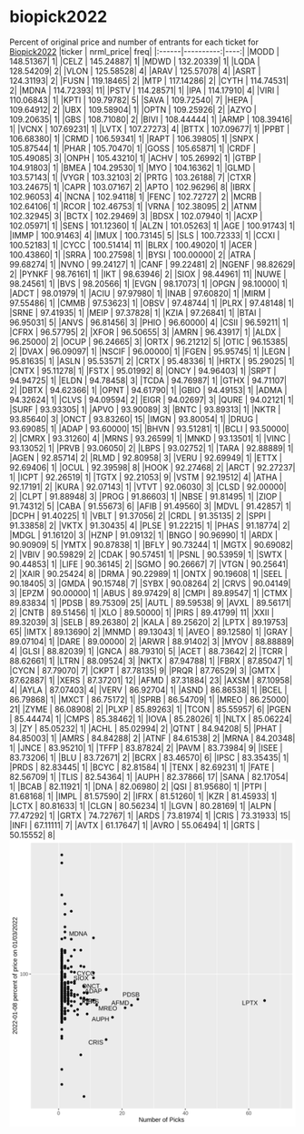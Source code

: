# biopick2022
Percent of original price and number of entrants for each ticket for [Biopick2022](https://twitter.com/hashtag/Biopick2022)
|ticker | nrml_price| freq|
|:------|----------:|----:|
|MODD   |  148.51367|    1|
|CELZ   |  145.24887|    1|
|MDWD   |  132.20339|    1|
|LQDA   |  128.54209|    2|
|VLON   |  125.58528|    4|
|ARAV   |  125.57078|    4|
|ASRT   |  124.31193|    2|
|FUSN   |  119.18465|    2|
|MTP    |  117.14286|    2|
|CYTH   |  114.74531|    2|
|MDNA   |  114.72393|   11|
|PSTV   |  114.28571|    1|
|IPA    |  114.17910|    4|
|VIRI   |  110.06843|    1|
|KPTI   |  109.79782|    5|
|SAVA   |  109.72540|    7|
|HEPA   |  109.64912|    2|
|UBX    |  109.58904|    1|
|OPTN   |  109.25926|    2|
|AZYO   |  109.20635|    1|
|GBS    |  108.71080|    2|
|BIVI   |  108.44444|    1|
|ARMP   |  108.39416|    1|
|VCNX   |  107.69231|    1|
|LVTX   |  107.27273|    4|
|BTTX   |  107.09677|    1|
|PPBT   |  106.68380|    1|
|CRMD   |  106.59341|    1|
|RAPT   |  106.39805|    1|
|SNPX   |  105.87544|    1|
|PHAR   |  105.70470|    1|
|GOSS   |  105.65871|    1|
|CRDF   |  105.49085|    3|
|ONPH   |  105.43210|    1|
|ACHV   |  105.26992|    1|
|GTBP   |  104.91803|    1|
|BMEA   |  104.29530|    1|
|MYO    |  104.16362|    1|
|GLMD   |  103.57143|    1|
|VYGR   |  103.32103|    2|
|PRTG   |  103.26188|    7|
|CTXR   |  103.24675|    1|
|CAPR   |  103.07167|    2|
|APTO   |  102.96296|    8|
|IBRX   |  102.96053|    4|
|NCNA   |  102.94118|    1|
|FENC   |  102.72727|    2|
|MCRB   |  102.64106|    1|
|RCOR   |  102.46753|    1|
|VRNA   |  102.38095|    2|
|ATNM   |  102.32945|    3|
|BCTX   |  102.29469|    3|
|BDSX   |  102.07940|    1|
|ACXP   |  102.05971|    1|
|SENS   |  101.12360|    1|
|ALZN   |  101.05263|    1|
|AGE    |  100.91743|    1|
|IMMP   |  100.91463|    4|
|IMUX   |  100.73145|    5|
|SLS    |  100.72333|    1|
|CCXI   |  100.52183|    1|
|CYCC   |  100.51414|   11|
|BLRX   |  100.49020|    1|
|ACER   |  100.43860|    1|
|SRRA   |  100.27598|    1|
|BYSI   |  100.00000|    2|
|ATRA   |   99.68274|    1|
|NVNO   |   99.24127|    1|
|CANF   |   99.22481|    2|
|NGENF  |   98.82629|    2|
|PYNKF  |   98.76161|    1|
|IKT    |   98.63946|    2|
|SIOX   |   98.44961|   11|
|NUWE   |   98.24561|    1|
|BVS    |   98.20566|    1|
|EVGN   |   98.17073|    1|
|OPGN   |   98.10000|    1|
|ADCT   |   98.01979|    1|
|ACIU   |   97.97980|    1|
|INAB   |   97.60820|    1|
|MIRM   |   97.55486|    1|
|CMMB   |   97.53623|    1|
|OBSV   |   97.48744|    1|
|PLRX   |   97.48148|    1|
|SRNE   |   97.41935|    1|
|MEIP   |   97.37828|    1|
|KZIA   |   97.26841|    1|
|BTAI   |   96.95031|    5|
|ANVS   |   96.81456|    3|
|PHIO   |   96.60000|    4|
|CSII   |   96.59211|    1|
|CFRX   |   96.57795|    2|
|XFOR   |   96.50655|    3|
|AMRN   |   96.43917|    1|
|ALDX   |   96.25000|    2|
|OCUP   |   96.24665|    3|
|ORTX   |   96.21212|    5|
|OTIC   |   96.15385|    2|
|DVAX   |   96.09097|    1|
|NSCIF  |   96.00000|    1|
|FGEN   |   95.95745|    1|
|LEGN   |   95.81635|    1|
|ASLN   |   95.53571|    2|
|CRTX   |   95.48336|    1|
|HRTX   |   95.29025|    1|
|CNTX   |   95.11278|    1|
|FSTX   |   95.01992|    8|
|ONCY   |   94.96403|    1|
|SRPT   |   94.94725|    1|
|ELDN   |   94.78458|    3|
|TCDA   |   94.76987|    1|
|GTHX   |   94.71107|    2|
|DBTX   |   94.62366|    1|
|OPNT   |   94.61790|    1|
|GBIO   |   94.49153|    1|
|ADMA   |   94.32624|    1|
|CLVS   |   94.09594|    2|
|EIGR   |   94.02697|    3|
|QURE   |   94.02121|    1|
|SURF   |   93.93305|    1|
|APVO   |   93.90089|    3|
|BNTC   |   93.89313|    1|
|NKTR   |   93.85640|    3|
|ONCT   |   93.83260|   15|
|IMGN   |   93.80054|    1|
|DRUG   |   93.69085|    1|
|ADAP   |   93.60000|   15|
|BHVN   |   93.51281|    1|
|BCLI   |   93.50000|    2|
|CMRX   |   93.31260|    4|
|MRNS   |   93.26599|    1|
|MNKD   |   93.13501|    1|
|VINC   |   93.13052|    1|
|PRVB   |   93.06050|    2|
|LBPS   |   93.02752|    1|
|TARA   |   92.88889|    1|
|AGEN   |   92.85714|    2|
|RLMD   |   92.80958|    3|
|VERU   |   92.69949|    1|
|ETTX   |   92.69406|    1|
|OCUL   |   92.39598|    8|
|HOOK   |   92.27468|    2|
|ARCT   |   92.27237|    1|
|ICPT   |   92.26519|    1|
|TGTX   |   92.21053|    9|
|VSTM   |   92.19512|    4|
|ATHA   |   92.17191|    2|
|KURA   |   92.07143|    1|
|VTVT   |   92.06030|    3|
|CLSD   |   92.00000|    2|
|CLPT   |   91.88948|    3|
|PROG   |   91.86603|    1|
|NBSE   |   91.81495|    1|
|ZIOP   |   91.74312|    5|
|CABA   |   91.55673|    6|
|AFIB   |   91.49560|    3|
|MDVL   |   91.42857|    1|
|DCPH   |   91.40225|    1|
|VBLT   |   91.37056|    2|
|CRDL   |   91.35135|    2|
|SPPI   |   91.33858|    2|
|VKTX   |   91.30435|    4|
|PLSE   |   91.22215|    1|
|PHAS   |   91.18774|    2|
|MDGL   |   91.16120|    3|
|HZNP   |   91.09132|    1|
|BNGO   |   90.96990|    1|
|ARDX   |   90.90909|    5|
|YMTX   |   90.87838|    1|
|BFLY   |   90.73244|    1|
|MGTX   |   90.69082|    2|
|VBIV   |   90.59829|    2|
|CDAK   |   90.57451|    1|
|PSNL   |   90.53959|    1|
|SWTX   |   90.44853|    1|
|LIFE   |   90.36145|    2|
|SGMO   |   90.26667|    7|
|VTGN   |   90.25641|    2|
|XAIR   |   90.25424|    8|
|DRMA   |   90.22989|    1|
|ONTX   |   90.19608|    1|
|SEEL   |   90.18405|    3|
|GMDA   |   90.15748|    7|
|SYBX   |   90.08264|    2|
|CRVS   |   90.04149|    3|
|EPZM   |   90.00000|    1|
|ABUS   |   89.97429|    8|
|CMPI   |   89.89547|    1|
|CTMX   |   89.83834|    1|
|PDSB   |   89.75309|   25|
|AUTL   |   89.59538|    9|
|AVXL   |   89.56171|    2|
|CNTB   |   89.51456|    1|
|XLO    |   89.50000|    1|
|PIRS   |   89.41799|   11|
|XXII   |   89.32039|    3|
|SELB   |   89.26380|    2|
|KALA   |   89.25620|    2|
|LPTX   |   89.19753|   65|
|IMTX   |   89.13690|    2|
|MNMD   |   89.13043|    1|
|AVEO   |   89.12580|    1|
|GRAY   |   89.07104|    1|
|DARE   |   89.00000|    2|
|ARWR   |   88.91402|    3|
|MYOV   |   88.88889|    4|
|GLSI   |   88.82039|    1|
|GNCA   |   88.79310|    5|
|ACET   |   88.73642|    2|
|TCRR   |   88.62661|    1|
|LTRN   |   88.09524|    3|
|NKTX   |   87.94788|    1|
|FBRX   |   87.85047|    1|
|CYCN   |   87.79070|    7|
|CKPT   |   87.78135|    9|
|PRQR   |   87.76529|    3|
|GMTX   |   87.62887|    1|
|XERS   |   87.37201|   12|
|AFMD   |   87.31884|   23|
|AXSM   |   87.10958|    4|
|AYLA   |   87.07403|    4|
|VERV   |   86.92704|    1|
|ASND   |   86.86538|    1|
|BCEL   |   86.79868|    1|
|MXCT   |   86.75172|    1|
|SPRB   |   86.54709|    1|
|MREO   |   86.25000|   21|
|ZYME   |   86.08908|    2|
|PLXP   |   85.89263|    1|
|TCON   |   85.55957|    6|
|PGEN   |   85.44474|    1|
|CMPS   |   85.38462|    1|
|IOVA   |   85.28026|    1|
|NLTX   |   85.06224|    3|
|ZY     |   85.05232|    1|
|ACHL   |   85.02994|    2|
|QTNT   |   84.94208|    5|
|PHAT   |   84.85003|    1|
|AMRS   |   84.84288|    2|
|ATNF   |   84.61538|    2|
|MRNA   |   84.20348|    1|
|JNCE   |   83.95210|    1|
|TFFP   |   83.87824|    2|
|PAVM   |   83.73984|    9|
|ISEE   |   83.73206|    1|
|BLU    |   83.72671|    2|
|BCRX   |   83.46570|    6|
|IPSC   |   83.35435|    1|
|PRDS   |   82.83445|    1|
|BCYC   |   82.81584|    1|
|TENX   |   82.69231|    1|
|FATE   |   82.56709|    1|
|TLIS   |   82.54364|    1|
|AUPH   |   82.37866|   17|
|SANA   |   82.17054|    1|
|BCAB   |   82.11921|    1|
|DNA    |   82.06980|    2|
|QSI    |   81.95680|    1|
|PTPI   |   81.68168|    1|
|IMPL   |   81.57590|    2|
|IFRX   |   81.51260|    1|
|KZR    |   81.45933|    1|
|LCTX   |   80.81633|    1|
|CLGN   |   80.56234|    1|
|LGVN   |   80.28169|    1|
|ALPN   |   77.47292|    1|
|GRTX   |   74.72767|    1|
|ARDS   |   73.81974|    1|
|CRIS   |   73.31933|   15|
|INFI   |   67.11111|    7|
|AVTX   |   61.17647|    1|
|AVRO   |   55.06494|    1|
|GRTS   |   50.15552|    8|
![retvspicks](biopicks.png?raw=true)
